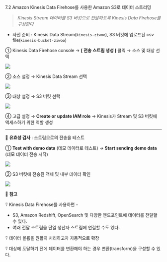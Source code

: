 7.2 Amazon Kinesis Data Firehose를 사용한 Amazon S3로 데이터 스트리밍

> _Kinesis Stream 데이터를 S3 버킷으로 전달하도록 Kinesis Data Firehose를 구성한다_

- 사전 준비 : Kinesis Data Stream(`kinesis-ziwoo`), S3 버킷에 업로드된 csv file(`kinesis-bucket-ziwoo`)

① Kinesis Data Firehose console → **[ 전송 스트림 생성 ]** 클릭 → 소스 및 대상 선택

<img src="https://user-images.githubusercontent.com/70079416/227789687-5361bafb-96fc-4c3d-97a7-c36b401971d4.png" />

② 소스 설정 → Kinesis Data Stream 선택

<img src="https://user-images.githubusercontent.com/70079416/227789689-aa3542ac-9f96-411c-9eee-018178e21361.png" />

③ 대상 설정 → S3 버킷 선택

<img src="https://user-images.githubusercontent.com/70079416/227789690-1f6435bb-7d43-400e-8e24-1b0af9babf4e.png" />

④ 고급 설정 → **Create or update IAM role** → Kinesis가 Stream 및 S3 버킷에 액세스하기 위한 역할 생성

---

🥕 **유효성 검사** : 스트림으로의 전송을 테스트

① **Test with demo data** (데모 데이터로 테스트) → **Start sending demo data** (데모 데이터 전송 시작)

<img src="https://user-images.githubusercontent.com/70079416/227789692-9f4f2314-f890-4058-b956-c7a1a0e4f8fc.png" />

② S3 버킷에 전송된 객체 및 내부 데이터 확인

<img src="https://user-images.githubusercontent.com/70079416/227789694-87a069c9-7d9d-4a4b-a8f6-fe6651bd4b48.png" />

🥕 **참고**

⍢ Kinesis Data Firehose를 사용하면 -

- S3, Amazon Redshift, OpenSearch 및 다양한 엔드포인트에 데이터를 전달할 수 있다.
- 여러 전달 스트림을 단일 생산자 스트림에 연결할 수도 있다.

⍢ 데이터 볼륨을 원활히 처리하고자 자동적으로 확장

⍢ 대상에 도달하기 전에 데이터를 변환해야 하는 경우 변환(transform)을 구성할 수 있다.
